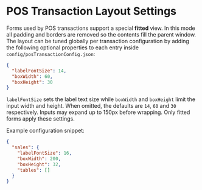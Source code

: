 # POS Transaction Layout Settings

Forms used by POS transactions support a special **fitted** view. In this mode all padding and borders are removed so the contents fill the parent window. The layout can be tuned globally per transaction configuration by adding the following optional properties to each entry inside `config/posTransactionConfig.json`:

```json
{
  "labelFontSize": 14,
  "boxWidth": 60,
  "boxHeight": 30
}
```

`labelFontSize` sets the label text size while `boxWidth` and `boxHeight` limit the input width and height. When omitted, the defaults are `14`, `60` and `30` respectively. Inputs may expand up to 150px before wrapping. Only fitted forms apply these settings.

Example configuration snippet:

```json
{
  "sales": {
    "labelFontSize": 16,
    "boxWidth": 200,
    "boxHeight": 32,
    "tables": []
  }
}
```

